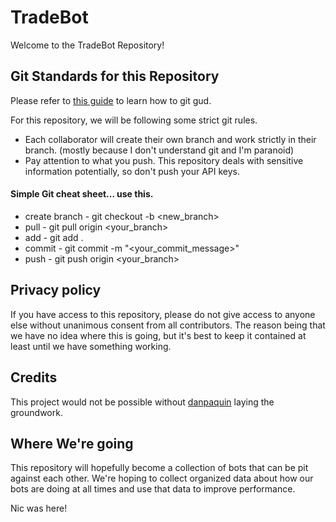 # TradeBot
Welcome to the TradeBot Repository!

## Git Standards for this Repository
Please refer to [this guide](rogerdudler.github.io/git-guide/ "Git - No Deep Shit") to learn how to git gud.

For this repository, we will be following some strict git rules.
+ Each collaborator will create their own branch and work strictly in their branch. (mostly because I don't understand git and I'm paranoid)
+ Pay attention to what you push. This repository deals with sensitive information potentially, so don't push your API keys.

#### Simple Git cheat sheet... use this.
+ create branch - git checkout -b <new_branch>
+ pull          - git pull origin <your_branch>
+ add           - git add .
+ commit        - git commit -m "<your_commit_message>"
+ push          - git push origin <your_branch>

## Privacy policy
If you have access to this repository, please do not give access to anyone else without unanimous consent from all contributors.
The reason being that we have no idea where this is going, but it's best to keep it contained at least until we have something working.

## Credits
This project would not be possible without [danpaquin](https://github.com/danpaquin/gdax-python "danpaquin") laying the groundwork.

## Where We're going
This repository will hopefully become a collection of bots that can be pit against each other. We're hoping to collect organized data about how our bots are doing at all times and use that data to improve performance.

Nic was here!
